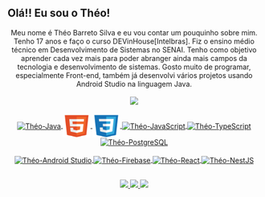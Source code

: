 ## Olá!! Eu sou o Théo!

<div align= "center">
  Meu nome é Théo Barreto Silva e eu vou contar um pouquinho sobre mim. Tenho 17 anos e faço o curso DEVinHouse[Intelbras]. Fiz o ensino médio técnico em Desenvolvimento de Sistemas no SENAI. Tenho como objetivo aprender cada vez mais para poder abranger ainda mais campos da tecnologia e desenvolvimento de sistemas. Gosto muito de programar, especialmente Front-end, também já desenvolvi vários projetos usando Android Studio na linguagem Java.
</div>

<br>

<div align="center">
  <a href="https://github.com/theobarretosilva">
  <img height="200em" src="https://github-readme-stats.vercel.app/api/top-langs/?username=theobarretosilva&layout=compact&langs_count=7&theme=radical"/>
</div>

<br/>
  
<div style="display: inline_block"; align="center";>
  <img align="center" alt="Théo-Java" height="45" width="55" src="https://cdn.jsdelivr.net/gh/devicons/devicon/icons/java/java-original.svg" />
  <img align="center" alt="Théo-HTML" height="45" width="55" src="https://raw.githubusercontent.com/devicons/devicon/master/icons/html5/html5-original.svg" />
  <img align="center" alt="Théo-CSS" height="45" width="55" src="https://raw.githubusercontent.com/devicons/devicon/master/icons/css3/css3-original.svg" />
  <img align="center" alt="Théo-JavaScript" height="45" width="55" src="https://cdn.jsdelivr.net/gh/devicons/devicon/icons/javascript/javascript-original.svg" />
  <img align="center" alt="Théo-TypeScript" height="45" width="55" src="https://cdn.jsdelivr.net/gh/devicons/devicon/icons/typescript/typescript-plain.svg" />
  <img align="center" alt="Théo-PostgreSQL" height="45" width="55" src="https://cdn.jsdelivr.net/gh/devicons/devicon/icons/postgresql/postgresql-original.svg" />
</div>
  
<br/>
  
<div style="display: inline_block"; align="center";>
  <img align="center" alt="Théo-Android Studio" height="45" width="55" src="https://cdn.jsdelivr.net/gh/devicons/devicon/icons/androidstudio/androidstudio-original.svg" />
  <img align="center" alt="Théo-Firebase" height="45" width="55" src="https://cdn.jsdelivr.net/gh/devicons/devicon/icons/firebase/firebase-plain.svg" />
  <img align="center" alt="Théo-React" height="45" width="55" src="https://cdn.jsdelivr.net/gh/devicons/devicon/icons/react/react-original.svg" />
  <img align="center" alt="Théo-NestJS" height="45" width="55" src="https://cdn.jsdelivr.net/gh/devicons/devicon/icons/nestjs/nestjs-plain.svg" />
</div>
  
##
  
<div style="display: inline_block"; align= "center";>
  <a href = "mailto:barretotheo25@gmail.com"><img src="https://img.shields.io/badge/-Gmail-%23333?style=for-the-badge&logo=gmail&logoColor=white" target="_blank" />
  <a href="https://www.linkedin.com/in/th%C3%A9o-barreto-silva-245994202/" target="_blank"><img src="https://img.shields.io/badge/-LinkedIn-%230077B5?style=for-the-badge&logo=linkedin&logoColor=white" target="_blank" />
  <a href="https://t.me/barretotheo25" target="_blank"><img src="https://img.shields.io/badge/Telegram-2CA5E0?style=for-the-badge&logo=telegram&logoColor=white" target="_blank" />
</div>
